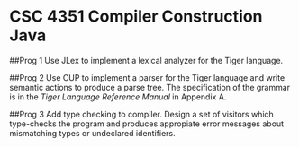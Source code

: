 # CSC 4351 Compiler Construction Java

##Prog 1
Use JLex to implement a lexical analyzer for the Tiger language.

##Prog 2
Use CUP to implement a parser for the Tiger language and write semantic actions to produce a parse tree. The specification of the grammar is in the *Tiger Language Reference Manual* in Appendix A.

##Prog 3
Add type checking to compiler. Design a set of visitors which type-checks the program and produces appropiate error messages about mismatching types or undeclared identifiers. 

